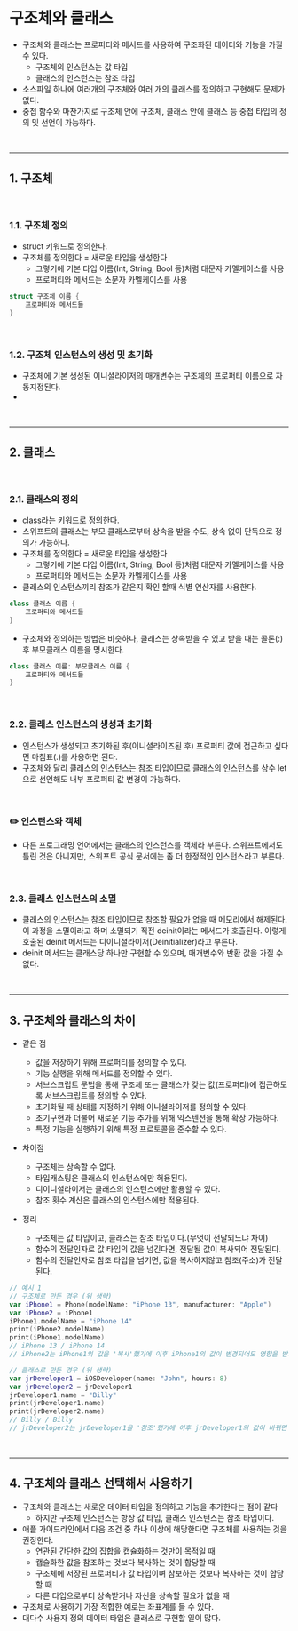 # 구조체와 클래스
- 구조체와 클래스는 프로퍼티와 메서드를 사용하여 구조화된 데이터와 기능을 가질 수 있다.
   - 구조체의 인스턴스는 값 타입 
   - 클래스의 인스턴스는 참조 타입
- 소스파일 하나에 여러개의 구조체와 여러 개의 클래스를 정의하고 구현해도 문제가 없다.
- 중첩 함수와 마찬가지로 구조체 안에 구조체, 클래스 안에 클래스 등 중첩 타입의 정의 및 선언이 가능하다.

<br/>

---------------

## 1. 구조체 

<br/>

### 1.1. 구조체 정의
- struct 키워드로 정의한다.
- 구조체를 정의한다 = 새로운 타입을 생성한다
   - 그렇기에 기본 타입 이름(Int, String, Bool 등)처럼 대문자 카멜케이스를 사용
   - 프로퍼티와 메서드는 소문자 카멜케이스를 사용 
```swift
struct 구조체 이름 {
	프로퍼티와 메서드들
}
```

<br/>

### 1.2. 구조체 인스턴스의 생성 및 초기화
- 구조체에 기본 생성된 이니셜라이저의 매개변수는 구조체의 프로퍼티 이름으로 자동지정된다.
- 
<br/>

-----------

## 2. 클래스

<br/>

### 2.1. 클래스의 정의
- class라는 키워드로 정의한다.
- 스위프트의 클래스는 부모 클래스로부터 상속을 받을 수도, 상속 없이 단독으로 정의가 가능하다.
- 구조체를 정의한다 = 새로운 타입을 생성한다
   - 그렇기에 기본 타입 이름(Int, String, Bool 등)처럼 대문자 카멜케이스를 사용
   - 프로퍼티와 메서드는 소문자 카멜케이스를 사용 
- 클래스의 인스턴스끼리 참조가 같은지 확인 할때 식별 연산자를 사용한다.
```swift
class 클래스 이름 {
	프로퍼티와 메서드들
}
```
- 구조체와 정의하는 방법은 비슷하나, 클래스는 상속받을 수 있고 받을 때는 콜론(:) 후 부모클래스 이름을 명시한다.
```swift
class 클래스 이름: 부모클래스 이름 {
	프로퍼티와 메서드들
}
```

<br/>

### 2.2. 클래스 인스턴스의 생성과 초기화
- 인스턴스가 생성되고 초기화된 후(이니셜라이즈된 후) 프로퍼티 값에 접근하고 싶다면 마침표(.)를 사용하면 된다.
- 구조체와 달리 클래스의 인스턴스는 참조 타입이므로 클래스의 인스턴스를 상수 let으로 선언해도 내부 프로퍼티 값 변경이 가능하다.

<br/>

### ✏️ 인스턴스와 객체

- 다른 프로그래밍 언어에서는 클래스의 인스턴스를 객체라 부른다. 스위프트에서도 틀린 것은 아니지만, 스위프트 공식 문서에는 좀 더 한정적인 인스턴스라고 부른다.

<br/>

### 2.3. 클래스 인스턴스의 소멸
- 클래스의 인스턴스는 참조 타입이므로 참조할 필요가 없을 때 메모리에서 해제된다. 이 과정을 소멸이라고 하며 소멸되기 직전 deinit이라는 메서드가 호출된다. 이렇게 호출된 deinit 메서드는 디이니셜라이저(Deinitializer)라고 부른다.
- deinit 메서드는 클래스당 하나만 구현할 수 있으며, 매개변수와 반환 값을 가질 수 없다.

<br/>

--------------

## 3. 구조체와 클래스의 차이
- 같은 점
   - 값을 저장하기 위해 프로퍼티를 정의할 수 있다.
   - 기능 실행을 위해 메서드를 정의할 수 있다.
   - 서브스크립트 문법을 통해 구조체 또는 클래스가 갖는 값(프로퍼티)에 접근하도록 서브스크립트를 정의할 수 있다.
   - 초기화될 때 상태를 지정하기 위해 이니셜라이저를 정의할 수 있다.
   - 초기구현과 더불어 새로운 기능 추가를 위해 익스텐션을 통해 확장 가능하다.
   - 특정 기능을 실행하기 위해 특정 프로토콜을 준수할 수 있다.

- 차이점
   - 구조체는 상속할 수 없다.
   - 타입캐스팅은 클래스의 인스턴스에만 허용된다.
   - 디이니셜라이저는 클래스의 인스턴스에만 활용할 수 있다.
   - 참조 횟수 계산은 클래스의 인스턴스에만 적용된다.

- 정리
   - 구조체는 값 타입이고, 클래스는 참조 타입이다.(무엇이 전달되느냐 차이)
   - 함수의 전달인자로 값 타입의 값을 넘긴다면, 전달될 값이 복사되어 전달된다.
   - 함수의 전달인자로 참조 타입을 넘기면, 값을 복사하지않고 참조(주소)가 전달된다.
```swift
// 예시 1
// 구조체로 만든 경우 (위 생략)
var iPhone1 = Phone(modelName: "iPhone 13", manufacturer: "Apple")
var iPhone2 = iPhone1
iPhone1.modelName = "iPhone 14"
print(iPhone2.modelName)
print(iPhone1.modelName)
// iPhone 13 / iPhone 14
// iPhone2는 iPhone1의 값을 '복사'했기에 이후 iPhone1의 값이 변경되어도 영향을 받지 않음. 

// 클래스로 만든 경우 (위 생략)
var jrDeveloper1 = iOSDeveloper(name: "John", hours: 8)
var jrDeveloper2 = jrDeveloper1
jrDeveloper1.name = "Billy"
print(jrDeveloper1.name)
print(jrDeveloper2.name)
// Billy / Billy
// jrDeveloper2는 jrDeveloper1을 '참조'했기에 이후 jrDeveloper1의 값이 바뀌면 jrDeveloper2의 값도 바뀜
```

<br/>

-----------

## 4. 구조체와 클래스 선택해서 사용하기
- 구조체와 클래스는 새로운 데이터 타입을 정의하고 기능을 추가한다는 점이 같다
   - 하지만 구조체 인스턴스는 항상 값 타입, 클래스 인스턴스는 참조 타입이다.
- 애플 가이드라인에서 다음 조건 중 하나 이상에 해당한다면 구조체를 사용하는 것을 권장한다.
   - 연관된 간단한 값의 집합을 캡슐화하는 것만이 목적일 때
   - 캡슐화한 값을 참조하는 것보다 복사하는 것이 합당할 때
   - 구조체에 저장된 프로퍼티가 값 타입이며 참보하는 것보다 복사하는 것이 합당할 때
   - 다른 타입으로부터 상속받거나 자신을 상속할 필요가 없을 때
- 구조체로 사용하기 가장 적합한 예로는 좌표계를 들 수 있다.
- 대다수 사용자 정의 데이터 타입은 클래스로 구현할 일이 많다.


   
